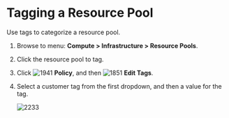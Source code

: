 # Tagging a Resource Pool

Use tags to categorize a resource pool.

1. Browse to menu: **Compute > Infrastructure > Resource Pools**.

2. Click the resource pool to tag.

3. Click ![1941](../images/1941.png) **Policy**, and then
   ![1851](../images/1851.png) **Edit Tags**.

4. Select a customer tag from the first dropdown, and then a
   value for the tag.

    ![2233](../images/2233.png)
